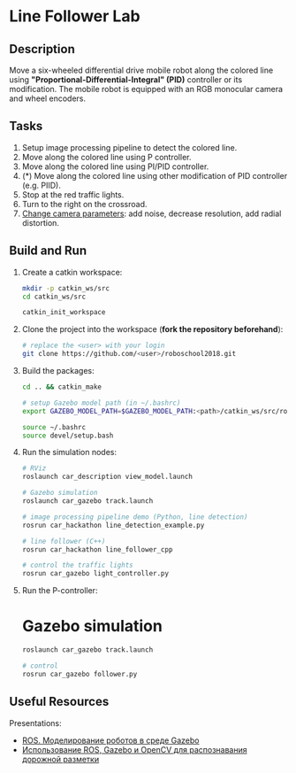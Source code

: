 # Line Follower Lab

## Description

Move a six-wheeled differential drive mobile robot along the colored line using **"Proportional-Differential-Integral" (PID)** controller or its modification. The mobile robot is equipped with an RGB monocular camera and wheel encoders.

## Tasks

1. Setup image processing pipeline to detect the colored line.
2. Move along the colored line using P controller.
3. Move along the colored line using PI/PID controller.
4. (*) Move along the colored line using other modification of PID controller (e.g. PIID).
5. Stop at the red traffic lights.
6. Turn to the right on the crossroad.
7. [Change camera parameters](car_description/urdf/camera.xacro): add noise, decrease resolution, add radial distortion.

## Build and Run

1. Create a catkin workspace:

   ```bash
   mkdir -p catkin_ws/src
   cd catkin_ws/src
   
   catkin_init_workspace
   ```

2. Clone the project into the workspace (**fork the repository beforehand**):

   ```bash
   # replace the <user> with your login
   git clone https://github.com/<user>/roboschool2018.git
   ```

3. Build the packages:

   ```bash
   cd .. && catkin_make
   
   # setup Gazebo model path (in ~/.bashrc)
   export GAZEBO_MODEL_PATH=$GAZEBO_MODEL_PATH:<path>/catkin_ws/src/roboschool2018/car_gazebo/models
   
   source ~/.bashrc
   source devel/setup.bash
   ```

4. Run the simulation nodes:

   ```bash
   # RViz
   roslaunch car_description view_model.launch
   
   # Gazebo simulation
   roslaunch car_gazebo track.launch
   
   # image processing pipeline demo (Python, line detection)
   rosrun car_hackathon line_detection_example.py
   
   # line follower (C++)
   rosrun car_hackathon line_follower_cpp
   
   # control the traffic lights
   rosrun car_gazebo light_controller.py
   ```
4. Run the P-controller:
   # Gazebo simulation
   ```bash
   roslaunch car_gazebo track.launch

   # control
   rosrun car_gazebo follower.py
   ```
## Useful Resources

Presentations:

- [ROS. Моделирование роботов в среде Gazebo](ROS_Gazebo.pdf)
 - [Использование ROS, Gazebo и OpenCV для распознавания дорожной разметки](ROS_Gazebo_OpenCV.pdf)

